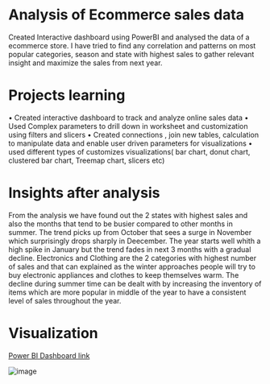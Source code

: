 # Analysis of Ecommerce sales data 
Created Interactive dashboard using PowerBI and analysed the data of a ecommerce store. I have tried to find any correlation and patterns on most popular categories, season and state with highest sales to gather relevant insight and maximize the sales from next year. 

# Projects learning 
• Created interactive dashboard to track and analyze online sales data 
• Used Complex parameters to drill down in worksheet and customization using filters and slicers
• Created connections , join new tables, calculation to manipulate data and enable user driven parameters for visualizations 
• used different types of customizes visualizations( bar chart, donut chart, clustered bar chart, Treemap chart, slicers etc) 

# Insights after analysis
From the analysis we have found out the 2 states with highest sales and also the months that tend to be busier compared to other months in summer. The trend picks up from October that sees a surge in November which surprisingly drops sharply in Deecember. The year starts well whith a high spike in January but the trend fades in next 3 months with a gradual decline. Electronics and Clothing are the 2 categories with highest number of sales and that can explained as the winter approaches people will try to buy electronic appliances and clothes to keep themselves warm. The decline during summer time can be dealt with by increasing the inventory of items which are more popular in middle of the year to have a consistent level of sales throughout the year. 

# Visualization

[Power BI Dashboard link](https://app.powerbi.com/groups/me/reports/ee208fcb-19bc-460a-a640-d41d92d52175/ReportSection)

![image](https://user-images.githubusercontent.com/124199213/230769449-09c963bc-4c82-487a-bc8d-97e3befb9cc0.png)
